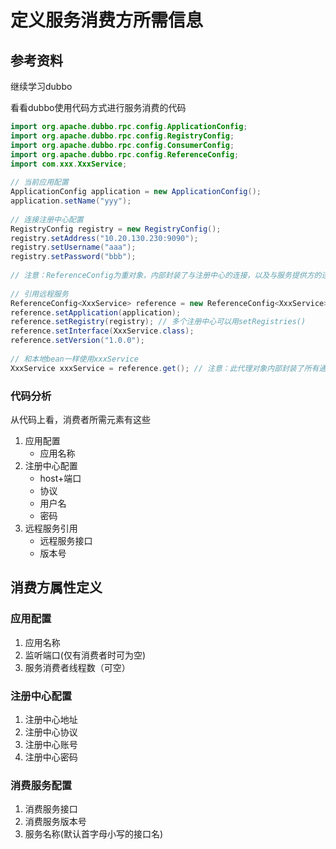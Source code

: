 # 定义服务消费方所需信息

## 参考资料

继续学习dubbo

看看dubbo使用代码方式进行服务消费的代码

```java
import org.apache.dubbo.rpc.config.ApplicationConfig;
import org.apache.dubbo.rpc.config.RegistryConfig;
import org.apache.dubbo.rpc.config.ConsumerConfig;
import org.apache.dubbo.rpc.config.ReferenceConfig;
import com.xxx.XxxService;
 
// 当前应用配置
ApplicationConfig application = new ApplicationConfig();
application.setName("yyy");
 
// 连接注册中心配置
RegistryConfig registry = new RegistryConfig();
registry.setAddress("10.20.130.230:9090");
registry.setUsername("aaa");
registry.setPassword("bbb");
 
// 注意：ReferenceConfig为重对象，内部封装了与注册中心的连接，以及与服务提供方的连接
 
// 引用远程服务
ReferenceConfig<XxxService> reference = new ReferenceConfig<XxxService>(); // 此实例很重，封装了与注册中心的连接以及与提供者的连接，请自行缓存，否则可能造成内存和连接泄漏
reference.setApplication(application);
reference.setRegistry(registry); // 多个注册中心可以用setRegistries()
reference.setInterface(XxxService.class);
reference.setVersion("1.0.0");
 
// 和本地bean一样使用xxxService
XxxService xxxService = reference.get(); // 注意：此代理对象内部封装了所有通讯细节，对象较重，请缓存复用
```

### 代码分析

从代码上看，消费者所需元素有这些
1. 应用配置
    * 应用名称
2. 注册中心配置
    * host+端口
    * 协议
    * 用户名
    * 密码
3. 远程服务引用
    * 远程服务接口
    * 版本号
    
## 消费方属性定义

### 应用配置
1. 应用名称
2. 监听端口(仅有消费者时可为空)
3. 服务消费者线程数（可空）

### 注册中心配置
1. 注册中心地址
2. 注册中心协议
3. 注册中心账号
4. 注册中心密码

### 消费服务配置
1. 消费服务接口
2. 消费服务版本号
3. 服务名称(默认首字母小写的接口名)